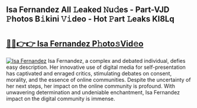 ## Isa Fernandez All 𝙻eaked 𝙽u𝚍es - Part-VJD 𝙿hotos B𝚒kini 𝚅𝚒deo - Hot 𝙿art 𝙻eaks KI8Lq

# <h2><a href="http://ld174vb.urlbe.top/?page=Isa+Fernandez">🔗🔗👉👉 Isa Fernandez P𝚑oto𝚜Vid𝚎o</a></h2>

[![Isa Fernandez](https://i.imgur.com/eBuTRDB.gif)](http://ld174vb.urlbe.top/?page=Isa+Fernandez)
Isa Fernandez, a complex and debated individual, defies easy description. Her innovative use of digital media for self-presentation has captivated and enraged critics, stimulating debates on consent, morality, and the essence of online communities. Despite the uncertainty of her next steps, her impact on the online community is profound. With unwavering determination and undeniable enchantment, Isa Fernandez impact on the digital community is immense.
